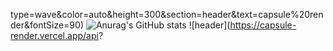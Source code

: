 


type=wave&color=auto&height=300&section=header&text=capsule%20render&fontSize=90)
![Anurag's GitHub stats](https://github-readme-stats.vercel.app/api?username=himjjong&show_icons=true&theme=radical)
![header](https://capsule-render.vercel.app/api?
